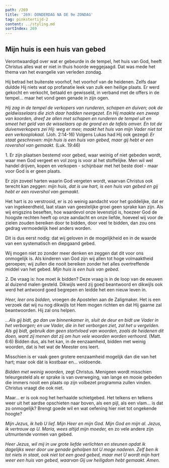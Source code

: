 ```yaml
---
path: /269
title: '269: DONDERDAG NA DE 9e ZONDAG'
tag: pinkstertijd-2
content: ../styling.md
sortIndex: 269
---
```


## Mijn huis is een huis van gebed

Verontwaardigd over wat er gebeurde in de tempel, het huis van God, heeft Christus alles wat er niet in thuis hoorde weggejaagd. Dat was mede het thema van het evangelie van verleden zondag.

Hij betrad het buitenste voorhof, het voorhof van de heidenen. Zelfs daar duldde Hij niets wat op profanatie leek van zulk een heilige plaats. Er werd gekocht en verkocht, betaald en gewisseld, in verband met de offers in de tempel... maar het vond geen genade in zijn ogen.

_Hij zag in de tempel de verkopers van runderen, schapen en duiven; ook de geldwisselaars die zich daar hadden neergezet. En Hij maakte een zweep van koorden, dreef ze allen met schapen en runderen de tempel uit en smeet het geld van de wisselaars op de grond en de tafels omver. En tot de duivenverkopers zei Hij: weg er mee; maakt het huis van mijn Vader niet tot een verkooplokaal._ (Joh. 2:14-16) Volgens Lukas had Hij ook gezegd: _Er staat geschreven: mijn huis is een huis van gebed, maar gij hebt er een rovershol van gemaakt._ (Luk. 19:46)

1\. Er zijn plaatsen bestemd voor gebed, waar weinig of niet gebeden wordt, waar men God vergeet en vol zorg is voor al het stoffelijke. Men wil wel handel drijven, kopen en verkopen - schijnbaar met het beste doel - maar voor God is er geen plaats.

Er zijn zoveel harten waarin God vergeten wordt, waarvan Christus ook terecht kan zeggen: _mijn huis, dat is uw hart, is een huis van gebed en gij hebt er een rovershol van gemaakt_.

Het hart is zo verstrooid, er is zó weinig aandacht voor het goddelijke, dat er van ingekeerdheid, laat staan van geestelijke groei geen sprake kan zijn. Als wij enigszins beseften, hoe waardevol onze levenstijd is, hoezeer God de hoogste rechten heeft op onze aandacht en onze liefde, hoeveel wij voor de zielen zouden bereiken door te bidden, door veel te bidden, dan zou ons gedrag vermoedelijk heel anders worden.

Dit is dus eerst nodig: dat wij geloven in de mogelijkheid en in de waarde van een systematisch en diepgaand gebed.

Wij mogen niet zo zonder meer denken en zeggen dat dit voor ons onmogelijk is. Als kinderen van God zijn wij allen tot hoge volmaaktheid geroepen; wij zullen die nooit bereiken zonder het alles overtreffende middel van het gebed. _Mijn huis is een huis van gebed._

2\. De vraag is: hoe moet ik bidden? Deze vraag is in de loop van de eeuwen al duizend malen gesteld. Dikwijls werd zij goed beantwoord en dikwijls ook werd het antwoord goed begrepen en leidde het een nieuw leven in.

_Heer, leer ons bidden,_ vroegen de Apostelen aan de Zaligmaker. Het is een verzoek dat wij nu nog dikwijls tot Hem mogen richten en dat Hij gaarne zal beantwoorden. Hij zal ons helpen.

_...Als gij bidt, ga dan uw binnenkamer in, sluit de deur en bidt uw Vader in het verborgen; en uw Vader, die in het verborgen ziet, zal het u vergelden. Als gij bidt, gebruik dan geen stortvloed van woorden, zoals de heidenen dit doen, want zij menen dat zij om hun vele woorden worden verhoord._ (Matt. 6:6) Bidden dus, als het kan, in de eenzaamheid, bidden met weinig woorden, dat is het wat de Meester ons leert.

Misschien is er vaak geen grotere eenzaamheid mogelijk dan die van het hart; maar ook dàt is kostbaar en... voldoende.

_Bidden met weinig woorden,_ zegt Christus. Menigeen wordt misschien teleurgesteld als er sprake is van overweging, van lange en mooie gebeden die immers nooit een plaats op zijn volbezet programma zullen vinden. Christus vraagt die ook niet.

Maar... er is ook nog het herhaalde schietgebed. Het telkens en telkens weer uit het aardse opschieten naar boven, als een pijl, als een vlam... is dat zo onmogelijk? Brengt goede wil en wat oefening hier niet tot ongekende hoogte?

_Mijn Jezus, ik heb U lief._ _Mijn Heer en mijn God._ _Mijn God en mijn al._ _Jezus, ik vertrouw op U._ _Maria, wees altijd mijn moeder,_ en zo vele andere zijn uitmuntende vormen van gebed.

_Heer Jezus, wil mij in uw grote liefde verlichten en steunen opdat ik dagelijks weer door uw genade geholpen tot U moge naderen. Zelf ben ik tot niets in staat, ook niet tot een goed gebed, maar met U wordt mijn hart weer een huis van gebed, waarvan Gij uw heiligdom hebt gemaakt. Amen._
